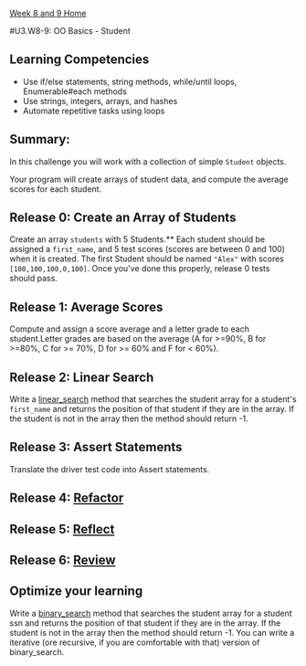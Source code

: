 [Week 8 and 9 Home](../../)

#U3.W8-9: OO Basics - Student

## Learning Competencies
- Use if/else statements, string methods, while/until loops, Enumerable#each methods
- Use strings, integers, arrays, and hashes
- Automate repetitive tasks using loops

## Summary:
In this challenge you will work with a collection of simple `Student` objects.

Your program will create arrays of student data, and compute the average scores for each student. 

## Release 0: Create an Array of Students

Create an array `students` with 5 Students.** Each student should be assigned a `first_name`, and 5 test scores (scores are between 0 and 100) when it is created. The first Student should be named `"Alex"` with scores `[100,100,100,0,100]`. Once you've done this properly, release 0 tests should pass.

## Release 1: Average Scores
Compute and assign a score average and a letter grade to each student.Letter grades are based on the average (A for >=90%, B for >=80%, C for >= 70%, D for >= 60% and F for < 60%). 

## Release 2: Linear Search

Write a [linear_search](http://en.wikipedia.org/wiki/Linear_search) method that searches the student array for a student's `first_name` and returns the position of that student if they are in the array. If the student is not in the array then the method should return -1.

## Release 3: Assert Statements
Translate the driver test code into Assert statements.

## Release 4: [Refactor](https://github.com/Devbootcamp/phase_0_handbook/blob/master/coding-references/refactoring.md)

## Release 5: [Reflect](https://github.com/Devbootcamp/phase_0_handbook/blob/master/coding-references/reflection-guidelines.md)

## Release 6: [Review](https://github.com/Devbootcamp/phase_0_handbook/blob/master/coding-references/review.md)

## Optimize your learning
Write a [binary_search](http://en.wikipedia.org/wiki/Binary_search_algorithm) method that searches the student array for a student ssn and returns the position of that student if they are in the array. If the student is not in the array then the method should return -1.  You can write a iterative (ore recursive, if you are comfortable with that) version of binary_search. 



